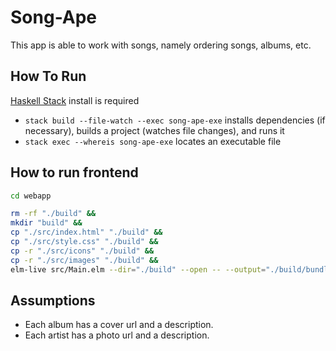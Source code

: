 # Song-Ape

This app is able to work with songs, namely ordering songs, albums, etc.

## How To Run

[Haskell Stack](https://docs.haskellstack.org/) install is required

- `stack build --file-watch --exec song-ape-exe` installs dependencies (if necessary), builds a project (watches file changes), and runs it
- `stack exec --whereis song-ape-exe` locates an executable file

## How to run frontend

```bash
cd webapp

rm -rf "./build" &&
mkdir "build" &&
cp "./src/index.html" "./build" &&
cp "./src/style.css" "./build" &&
cp -r "./src/icons" "./build" &&
cp -r "./src/images" "./build" &&
elm-live src/Main.elm --dir="./build" --open -- --output="./build/bundle.js"

```

## Assumptions

- Each album has a cover url and a description.
- Each artist has a photo url and a description.
